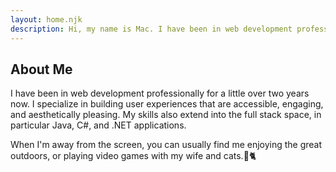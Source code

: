 ```yaml
---
layout: home.njk
description: Hi, my name is Mac. I have been in web development professionally for a little over two years now. I specialize in building user experiences that are accessible, engaging, and aesthetically pleasing. My skills also extend into the full stack space, in particular Java, C#, and .NET applications
---
```


## About Me

I have been in web development professionally for a little over two years now. I specialize in building user experiences that are accessible, engaging, and aesthetically pleasing. My skills also extend into the full stack space, in particular Java, C#, and .NET applications.

When I'm away from the screen, you can usually find me enjoying the great outdoors, or playing video games with my wife and cats.👫🐈
